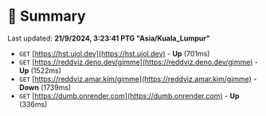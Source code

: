 # 📖 Summary
Last updated: **21/9/2024, 3:23:41 PTG "Asia/Kuala_Lumpur"**

- `GET` [https://hst.ujol.dev](https://hst.ujol.dev) - **Up** (701ms)
- `GET` [https://reddviz.deno.dev/gimme](https://reddviz.deno.dev/gimme) - **Up** (1522ms)
- `GET` [https://reddviz.amar.kim/gimme](https://reddviz.amar.kim/gimme) - **Down** (1739ms)
- `GET` [https://dumb.onrender.com](https://dumb.onrender.com) - **Up** (336ms)
